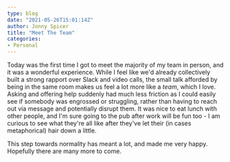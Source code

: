 ```yaml
---
type: blog
date: "2021-05-26T15:01:14Z"
author: Jonny Spicer
title: "Meet The Team"
categories:
- Personal
---
```

Today was the first time I got to meet the majority of my team in person, and it was a wonderful experience. While I feel like we'd already collectively built
a strong rapport over Slack and video calls, the small talk afforded by being in the same room makes us feel a lot more like a *team*, which I love. Asking
and offering help suddenly had much less friction as I could easily see if somebody was engrossed or struggling, rather than having to reach out via message
and potentially disrupt them. It was nice to eat lunch with other people, and I'm sure going to the pub after work will be fun too - I am curious to see
what they're all like after they've let their (in cases metaphorical) hair down a little.

This step towards normality has meant a lot, and made me very happy. Hopefully there are many more to come.
